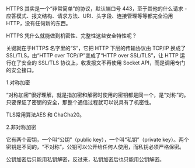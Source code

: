 HTTPS 其实是一个“非常简单”的协议，默认端口号 443，至于其他的什么请求 - 应答模式、报文结构、请求方法、URI、头字段、连接管理等等都完全沿用 HTTP，没有任何新的东西。

HTTPS 凭什么就能做到机密性、完整性这些安全特性呢？

关键就在于HTTPS 名字里的“S”，它把 HTTP 下层的传输协议由 TCP/IP 换成了 SSL/TLS，由“HTTP over TCP/IP”变成了“HTTP over SSL/TLS”，让 HTTP 运行在了安全的 SSL/TLS 协议上，收发报文不再使用 Socket API，而是调用专门的安全接口。


1.对称加密

“对称加密”很好理解，就是指加密和解密时使用的密钥都是同一个，是“对称”的。只要保证了密钥的安全，那整个通信过程就可以说具有了机密性。

TLS常用算法AES 和 ChaCha20。

2.非对称加密

它有两个密钥，一个叫“公钥”（public key），一个叫“私钥”（private key）。两个密钥是不同的，“不对称”，公钥可以公开给任何人使用，而私钥必须严格保密。

公钥加密后只能用私钥解密，反过来，私钥加密后也只能用公钥解密。